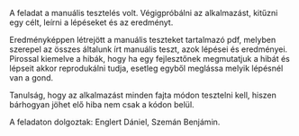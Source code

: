 A feladat a manuális tesztelés volt. Végigpróbálni az alkalmazást, kitűzni egy célt, leírni a lépéseket és az eredményt.

Eredményképpen létrejött a manuális teszteket tartalmazó pdf, melyben szerepel az összes általunk írt manuális teszt, azok lépései és eredményei.
Pirossal kiemelve a hibák, hogy ha egy fejlesztőnek megmutatjuk a hibát és lépseit akkor reprodukálni tudja, esetleg egyből meglássa melyik lépésnél van a gond.

Tanulság, hogy az alkalmazást minden fajta módon tesztelni kell, hiszen bárhogyan jöhet elő hiba nem csak a kódon belül.

A feladaton dolgoztak: Englert Dániel, Szemán Benjámin.
